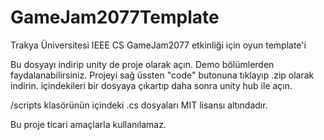# GameJam2077Template
 Trakya Üniversitesi IEEE CS GameJam2077 etkinliği için oyun template'i


Bu dosyayı indirip unity de proje olarak açın.
Demo bölümlerden faydalanabilirsiniz.
Projeyi sağ üssten "code" butonuna tıklayıp .zip olarak indirin. içindekileri bir dosyaya çıkartıp daha sonra unity hub ile açın.

/scripts klasörünün içindeki .cs dosyaları MIT lisansı altındadır. 

Bu proje ticari amaçlarla kullanılamaz. 
